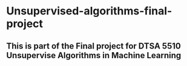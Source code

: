 # Unsupervised-algorithms-final-project

## This is part of the Final project for DTSA 5510 Unsupervise Algorithms in Machine Learning
